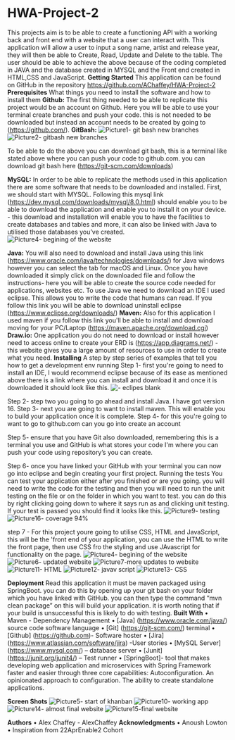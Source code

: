 # HWA-Project-2


This projects aim is to be able to create a functioning API with a working back and front end with a website that a user can interact with. This application will allow a user to input a song name, artist and release year, they will then be able to Create, Read, Update and Delete to the table.
The user should be able to achieve the above because of the coding completed in JAVA and the database created in MYSQL and the Front end created in HTML,CSS and JavaScript.
**Getting Started**
This application can be found on GitHub in the repository https://github.com/AChaffey/HWA-Project-2
**Prerequisites**
What things you need to install the software and how to install them
**Github:**
The first thing needed to be able to replicate this project would be an account on Github. Here you will be able to use your terminal create branches and push your code. this is not needed to be downloaded but instead an account needs to be created by going to (https://github.com/).
**GitBash:**
![Picture1- git bash new branches](https://user-images.githubusercontent.com/103578276/172339446-d04f31e9-464e-4696-9a72-8b7271e607e1.png)
![Picture2- gitbash new branches](https://user-images.githubusercontent.com/103578276/172339461-58068866-3585-4438-a42d-5f93c7a88d45.png)

To be able to do the above you can download git bash, this is a terminal like stated above where you can push your code to github.com. you can download git bash here (https://git-scm.com/downloads)
 
**MySQL:**
In order to be able to replicate the methods used in this application there are some software that needs to be downloaded and installed. First, we should start with MYSQL. Following this mysql link (https://dev.mysql.com/downloads/mysql/8.0.html) should enable you to be able to download the application and enable you to install it on your device. - this download and installation will enable you to have the facilities to create databases and tables and more, it can also be linked with Java to utilised those databases you’ve created.
![Picture4- begining of the website](https://user-images.githubusercontent.com/103578276/172339523-17bbbb5e-3f0a-48ed-a9c8-bb8405bc5b9a.png)

**Java:**
You will also need to download and install Java using this link (https://www.oracle.com/java/technologies/downloads/) for Java windows however you can select the tab for macOS and Linux. Once you have downloaded it simply click on the downloaded file and follow the instructions- here you will be able to create the source code needed for applications, websites etc.
To use Java we need to download an IDE I used eclipse. This allows you to write the code that humans can read. If you follow this link you will be able to download uninstall eclipse (https://www.eclipse.org/downloads/)
**Maven:**
Also for this application I used maven if you follow this link you'll be able to install and download moving for your PC/Laptop (https://maven.apache.org/download.cgi)
**Draw.io:**
One application you do not need to download or install however need to access online to create your ERD is (https://app.diagrams.net/) - this website gives you a large amount of resources to use in order to create what you need.
**Installing**
A step by step series of examples that tell you how to get a development env running
Step 1- first you're going to need to install an IDE, I would recommend eclipse because of its ease as mentioned above there is a link where you can install and download it and once it is downloaded it should look like this.
 ![- eclipes blank](https://user-images.githubusercontent.com/103578276/172339505-b0a1f459-3e9a-408d-8505-0c02747f889a.png)

Step 2- step two you going to go ahead and install Java. I have got version 16.
Step 3- next you are going to want to install maven. This will enable you to build your application once it is complete.
Step 4- for this you're going to want to go to github.com can you go into create an account
 
Step 5- ensure that you have Git also downloaded, remembering this is a terminal you use and GitHub is what stores your code I'm where you can push your code using repository’s you can create.

Step 6- once you have linked your GitHub with your terminal you can now go into eclipse and begin creating your first project.
Running the tests
You can test your application either after you finished or are you going. you will need to write the code for the testing and then you will need to run the unit testing on the file or on the folder in which you want to test. you can do this by right clicking going down to where it says run as and clicking unit testing.
If your test is passed you should find it looks like this.
![Picture9- testing](https://user-images.githubusercontent.com/103578276/172340036-fdcc11be-bc7d-404c-aa1f-049f808206d5.png)
![Picture16- coverage 94%](https://user-images.githubusercontent.com/103578276/172340246-d640a8de-efe5-46aa-9739-bf5065e913b9.png)

step 7 - For this project youre going to utilise CSS, HTML and JavaScript, this will be the 'front end of your application, you can use the HTML to write the front page, then use CSS fro the styling and use JAvascript for functionality on the page.
![Picture4- begining of the website](https://user-images.githubusercontent.com/103578276/172339971-b1e87e98-e87e-45e1-8a6c-e1a0f2cc9c08.png)
![Picture6- updated website](https://user-images.githubusercontent.com/103578276/172339991-05d2417d-b502-40a1-8194-ea1d51bf4e47.png)
![Picture7-more updates to website](https://user-images.githubusercontent.com/103578276/172340003-bdd99100-1cdc-418a-9829-b7a01d893049.png)
![Picture11- HTML](https://user-images.githubusercontent.com/103578276/172340074-971ed649-137c-4eac-bed9-776a89ce2a9b.png)
![Picture12- javav script](https://user-images.githubusercontent.com/103578276/172340135-e4699c37-51cf-4297-a413-3512903890fc.png)
![Picture13- CSS](https://user-images.githubusercontent.com/103578276/172340150-934fb2de-3875-4d0a-8260-fa57c7003b5d.png)

**Deployment**
Read this application it must be maven packaged using SpringBoot. you can do this by opening up your git bash on your folder which you have linked with GitHub. you can then type the command “mvn clean package” on this will build your application. it is worth noting that if your build is unsuccessful this is likely to do with testing.
**Built With**
•	Maven - Dependency Management
•	[Java] (https://www.oracle.com/java/) source code software language
•	[Git] (https://git-scm.com/) terminal
•	[Github] (https://github.com)- Software hoster
•	[Jira] (https://www.atlassian.com/software/jira) -User stories
•	[MySQL Server] (https://www.mysql.com/) – database server
•	[Junit] (https://junit.org/junit4/) – Test runner
•	[SpringBoot]- tool that makes developing web application and microservices with Spring Framework faster and easier through three core capabilities: Autoconfiguration. An opinionated approach to configuration. The ability to create standalone applications.

**Screen Shots**
![Picture5- start of khanban](https://user-images.githubusercontent.com/103578276/172339668-113cfb8b-72c1-43e5-bf9b-7a06087154fc.png)
![Picture10- working app](https://user-images.githubusercontent.com/103578276/172340116-1d824948-8901-41d2-91ed-3a17529d5d8c.png)
![Picture14- almost final website](https://user-images.githubusercontent.com/103578276/172340178-aad39d87-f7cd-4dee-bf9a-0b8a7ec076ce.png)
![Picture15-final website](https://user-images.githubusercontent.com/103578276/172340190-c76a0aaf-6488-4ad1-93ff-10227bde70b9.png)

**Authors**
•	Alex Chaffey - AlexChaffey
**Acknowledgments**
•	Anoush Lowton
•	Inspiration from 22AprEnable2 Cohort
